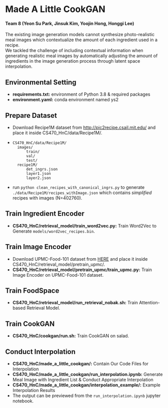 # Made A Little CookGAN

#### Team 8 (Yeon Su Park, Jinsuk Kim, Yoojin Hong, Honggi Lee)
The existing image generation models cannot synthesize photo-realistic meal images which contextualize the amount of each ingredient used in a recipe.<br/>
We tackled the challenge of including contextual information when generating realistic meal images by automatically adjusting the amount of ingredients in the image generation process through latent space interpolation.

## Environmental Setting
- **requirements.txt:** environment of Python 3.8 & required packages
- **environment.yaml:** conda environment named ys2

## Prepare Dataset
- Download Recipe1M dataset from http://pic2recipe.csail.mit.edu/ and place it inside CS470_HnC/data/Recipe1M/. <br/>
- ```
  CS470_HnC/data/Recipe1M/
    images/
        train/
        val/
        test/
    recipe1M/
        det_ingrs.json
        layer1.json
        layer2.json
- run `python clean_recipes_with_canonical_ingrs.py` to generate `./data/Recipe1M/recipes_withImage.json` which contains *simplified* recipes with images (N=402760).

## Train Ingredient Encoder
- **CS470_HnC/retrieval_model/train_word2vec.py:** Train Word2Vec to Generate `models/word2vec_recipes.bin`.

## Train Image Encoder
- Download UPMC-Food-101 dataset from [HERE](https://drive.google.com/drive/folders/1cpb5g0I5DJAffqEaJ3gLKiySJ8KGopPN) and place it inside CS470_HnC/retrieval_model/pretrain_upmc/. <br/>
- **CS470_HnC/retrieval_model/pretrain_upmc/train_upmc.py:** Train Image Encoder on UPMC-Food-101 dataset.

## Train FoodSpace
- **CS470_HnC/retrieval_model/run_retrieval_nobak.sh:** Train Attention-based Retrieval Model.

## Train CookGAN
- **CS470_HnC/cookgan/run.sh:** Train CookGAN on salad.

## Conduct Interpolation
- **CS470_HnC/made_a_little_cookgan/:** Contain Our Code Files for Interpolation
- **CS470_HnC/made_a_little_cookgan/run_interpolation.ipynb:** Generate Meal Image with Ingredient List & Conduct Appropriate Interpolation
- **CS470_HnC/made_a_little_cookgan/interpolation_example/:** Example Interpolation Results
- The output can be previewed from the `run_interpolation.ipynb` jupyter notebook. 

